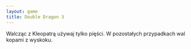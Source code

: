 ```yaml
---
layout: game
title: Double Dragon 3
---
```


Walcząc z Kleopatrą używaj tylko pięści. W pozostałych przypadkach
wal kopami z wyskoku.
